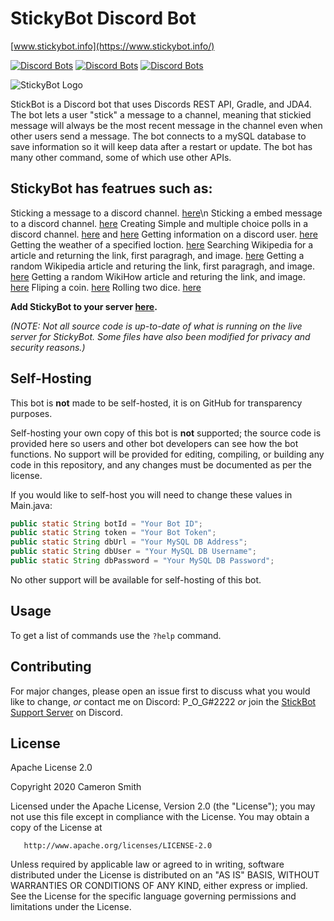 # StickyBot Discord Bot

[www.stickybot.info](https://www.stickybot.info/)

[![Discord Bots](https://top.gg/api/widget/status/628400349979344919.svg)](https://top.gg/bot/628400349979344919)
[![Discord Bots](https://top.gg/api/widget/servers/628400349979344919.svg)](https://top.gg/bot/628400349979344919)
[![Discord Bots](https://top.gg/api/widget/owner/628400349979344919.svg)](https://top.gg/bot/628400349979344919)


![StickyBot Logo](https://images.discordapp.net/avatars/628400349979344919/b2aed74a6631ee9755a8ae56d8e582a8.png?size=512=250x)

StickBot is a Discord bot that uses Discords REST API, Gradle, and JDA4. The bot lets a user "stick" a message to a channel, meaning that stickied message will always be the most recent message in the channel even when other users send a message. The bot connects to a mySQL database to save information so it will keep data after a restart or update. The bot has many other command, some of which use other APIs.


## StickyBot has featrues such as:

Sticking a message to a discord channel. [here](https://github.com/sircam191/StickyBot/blob/master/src/main/java/StickyTime.java)\n
Sticking a embed message to a discord channel. [here](https://github.com/sircam191/StickyBot/blob/master/src/main/java/StickyEmbed.java)
Creating Simple and multiple choice polls in a discord channel. [here](https://github.com/sircam191/StickyBot/blob/master/src/main/java/AdvancedPoll.java) and [here](https://github.com/sircam191/StickyBot/blob/master/src/main/java/Commands.java)
Getting information on a discord user. [here](https://github.com/sircam191/StickyBot/blob/master/src/main/java/Commands.java)
Getting the weather of a specified loction. [here](https://github.com/sircam191/StickyBot/blob/master/src/main/java/WeatherCommand.java)
Searching Wikipedia for a article and returning the link, first paragragh, and image. [here](https://github.com/sircam191/StickyBot/blob/master/src/main/java/WikipediaCommands.java)
Getting a random Wikipedia article and returing the link, first paragragh, and image. [here](https://github.com/sircam191/StickyBot/blob/master/src/main/java/WikipediaCommands.java)
Getting a random WikiHow article and returing the link, and image. [here](https://github.com/sircam191/StickyBot/blob/master/src/main/java/WikiCommand.java)
Fliping a coin. [here](https://github.com/sircam191/StickyBot/blob/master/src/main/java/Commands.java)
Rolling two dice. [here](https://github.com/sircam191/StickyBot/blob/master/src/main/java/Commands.java)


**Add StickyBot to your server [here](https://www.stickybot.info).**

*(NOTE: Not all source code is up-to-date of what is running on the live server for StickyBot. Some files have also been modified for privacy and security reasons.)*

## Self-Hosting

This bot is **not** made to be self-hosted, it is on GitHub for transparency purposes.

Self-hosting your own copy of this bot is **not** supported; the source code is provided here so users and other bot developers can see how the bot functions. No support will be provided for editing, compiling, or building any code in this repository, and any changes must be documented as per the license.

If you would like to self-host you will need to change these values in Main.java:

```java
public static String botId = "Your Bot ID";
public static String token = "Your Bot Token";
public static String dbUrl = "Your MySQL DB Address";
public static String dbUser = "Your MySQL DB Username";
public static String dbPassword = "Your MySQL DB Password";
```

No other support will be available for self-hosting of this bot.

## Usage

To get a list of commands use the `?help` command. 


## Contributing
For major changes, please open an issue first to discuss what you would like to change, *or* contact me on Discord: P_O_G#2222 *or* join the [StickBot Support Server](https://discord.gg/SvNQTtf) on Discord.


## License
Apache License 2.0

Copyright 2020 Cameron Smith

   Licensed under the Apache License, Version 2.0 (the "License");
   you may not use this file except in compliance with the License.
   You may obtain a copy of the License at

       http://www.apache.org/licenses/LICENSE-2.0

   Unless required by applicable law or agreed to in writing, software
   distributed under the License is distributed on an "AS IS" BASIS,
   WITHOUT WARRANTIES OR CONDITIONS OF ANY KIND, either express or implied.
   See the License for the specific language governing permissions and
   limitations under the License.
